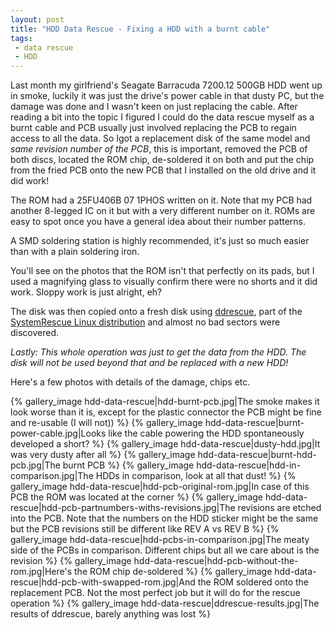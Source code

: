 ```yaml
---
layout: post
title: "HDD Data Rescue - Fixing a HDD with a burnt cable"
tags:
 - data rescue
 - HDD
---
```


Last month my girlfriend's Seagate Barracuda 7200.12 500GB HDD went up in smoke, luckily it was just the drive's power cable in that dusty PC, but the damage was done and I wasn't keen on just replacing the cable. After reading a bit into the topic I figured I could do the data rescue myself as a burnt cable and PCB usually just involved replacing the PCB to regain access to all the data. So Igot a replacement disk of the same model and *same revision number of the PCB*, this is important, removed the PCB of both discs, located the ROM chip, de-soldered it on both and put the chip from the fried PCB onto the new PCB that I installed on the old drive and it did work!

The ROM had a 25FU406B 07 1PHOS written on it. Note that my PCB had another 8-legged IC on it but with a very different number on it. ROMs are easy to spot once you have a general idea about their number patterns.

A SMD soldering station is highly recommended, it's just so much easier than with a plain soldering iron.

You'll see on the photos that the ROM isn't that perfectly on its pads, but I used a magnifying glass to visually confirm there were no shorts and it did work. Sloppy work is just alright, eh?

The disk was then copied onto a fresh disk using [ddrescue](https://www.gnu.org/software/ddrescue/), part of the [SystemRescue Linux distribution](https://www.system-rescue.org/) and almost no bad sectors were discovered.

*Lastly: This whole operation was just to get the data from the HDD. The disk will not be used beyond that and be replaced with a new HDD!*

Here's a few photos with details of the damage, chips etc.

{% gallery_image hdd-data-rescue|hdd-burnt-pcb.jpg|The smoke makes it look worse than it is, except for the plastic connector the PCB might be fine and re-usable (I will not)) %}
{% gallery_image hdd-data-rescue|burnt-power-cable.jpg|Looks like the cable powering the HDD spontaneously developed a short? %}
{% gallery_image hdd-data-rescue|dusty-hdd.jpg|It was very dusty after all %}
{% gallery_image hdd-data-rescue|burnt-hdd-pcb.jpg|The burnt PCB %}
{% gallery_image hdd-data-rescue|hdd-in-comparison.jpg|The HDDs in comparison, look at all that dust! %}
{% gallery_image hdd-data-rescue|hdd-pcb-original-rom.jpg|In case of this PCB the ROM was located at the corner %}
{% gallery_image hdd-data-rescue|hdd-pcb-partnumbers-withs-revisions.jpg|The revisions are etched into the PCB. Note that the numbers on the HDD sticker might be the same but the PCB revisions still be different like REV A vs REV B %}
{% gallery_image hdd-data-rescue|hdd-pcbs-in-comparison.jpg|The meaty side of the PCBs in comparison. Different chips but all we care about is the revision %}
{% gallery_image hdd-data-rescue|hdd-pcb-without-the-rom.jpg|Here's the ROM chip de-soldered %}
{% gallery_image hdd-data-rescue|hdd-pcb-with-swapped-rom.jpg|And the ROM soldered onto the replacement PCB. Not the most perfect job but it will do for the rescue operation %}
{% gallery_image hdd-data-rescue|ddrescue-results.jpg|The results of ddrescue, barely anything was lost  %}

